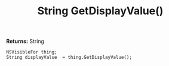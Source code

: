 ﻿---
uid: crmscript_ref_NSVisibleFor_GetDisplayValue
title: String GetDisplayValue()
intellisense: NSVisibleFor.GetDisplayValue
keywords: NSVisibleFor, GetDisplayValue
so.topic: reference
---



**Returns:** String


```crmscript
NSVisibleFor thing;
String displayValue  = thing.GetDisplayValue();
```


